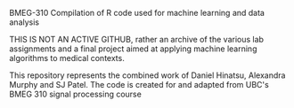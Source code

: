 BMEG-310
Compilation of R code used for machine learning and data analysis

THIS IS NOT AN ACTIVE GITHUB, rather an archive of the various lab assignments and a final project aimed at applying machine learning algorithms to medical contexts.

This repository represents the combined work of Daniel Hinatsu, Alexandra Murphy and SJ Patel. The code is created for and adapted from UBC's BMEG 310 signal processing course
